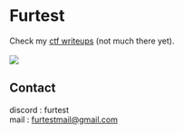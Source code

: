 # Furtest

Check my <a href="https://github.com/furtest/ctf_writeups">ctf writeups</a> (not much there yet).
<br><br>
<img align="center" src="https://github-readme-stats.vercel.app/api/top-langs/?username=furtest&title_color=9745f5&text_color=fff&icon_color=2bbc8a&bg_color=000" />

## Contact 

discord : furtest  
mail : <a href="mailto:furtestmail@gmail.com">furtestmail@gmail.com</a>
